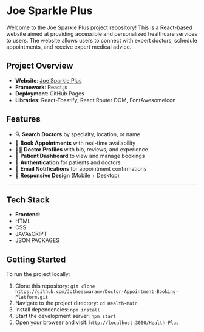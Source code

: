 # Joe Sparkle Plus

Welcome to the Joe Sparkle Plus project repository! This is a React-based website aimed at providing accessible and personalized healthcare services to users. The website allows users to connect with expert doctors, schedule appointments, and receive expert medical advice.

## Project Overview

- **Website**: [Joe Sparkle Plus]( http://localhost:3000/Health-Plus)
- **Framework**: React.js
- **Deployment**: GitHub Pages
- **Libraries**: React-Toastify, React Router DOM, FontAwesomeIcon

##  Features

- 🔍 **Search Doctors** by specialty, location, or name
- 📅 **Book Appointments** with real-time availability
- 👨‍⚕️ **Doctor Profiles** with bio, reviews, and experience
- 📂 **Patient Dashboard** to view and manage bookings
- 🔐 **Authentication** for patients and doctors
- 📧 **Email Notifications** for appointment confirmations
- 📱 **Responsive Design** (Mobile + Desktop)

---

##  Tech Stack

- **Frontend**: 
- HTML
- CSS
- JAVAsCRIPT
- JSON PACKAGES


## Getting Started

To run the project locally:

1. Clone this repository: `git clone https://github.com/Jotheeswaranv/Doctor-Appointment-Booking-Platform.git`
2. Navigate to the project directory: `cd Health-Main`
3. Install dependencies: `npm install`
4. Start the development server: `npm start`
5. Open your browser and visit: `http://localhost:3000/Health-Plus`


